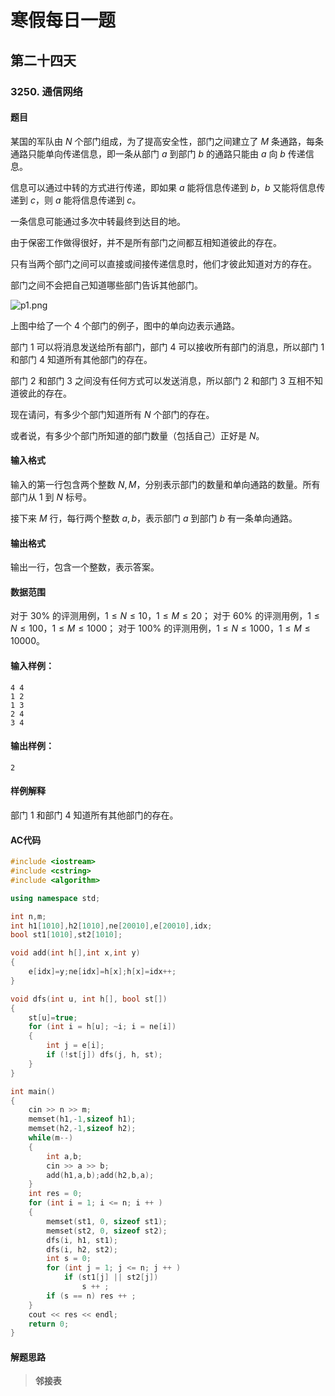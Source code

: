# 寒假每日一题

## 第二十四天

### 3250. 通信网络

#### 题目

某国的军队由 $N$ 个部门组成，为了提高安全性，部门之间建立了 $M$ 条通路，每条通路只能单向传递信息，即一条从部门 $a$ 到部门 $b$ 的通路只能由 $a$ 向 $b$ 传递信息。

信息可以通过中转的方式进行传递，即如果 $a$ 能将信息传递到 $b$，$b$ 又能将信息传递到 $c$，则 $a$ 能将信息传递到 $c$。

一条信息可能通过多次中转最终到达目的地。

由于保密工作做得很好，并不是所有部门之间都互相知道彼此的存在。

只有当两个部门之间可以直接或间接传递信息时，他们才彼此知道对方的存在。

部门之间不会把自己知道哪些部门告诉其他部门。

![p1.png](https://cdn.acwing.com/media/article/image/2021/02/06/19_93d693ad68-p1.png)

上图中给了一个 $4$ 个部门的例子，图中的单向边表示通路。

部门 $1$ 可以将消息发送给所有部门，部门 $4$ 可以接收所有部门的消息，所以部门 $1$ 和部门 $4$ 知道所有其他部门的存在。

部门 $2$ 和部门 $3$ 之间没有任何方式可以发送消息，所以部门 $2$ 和部门 $3$ 互相不知道彼此的存在。

现在请问，有多少个部门知道所有 $N$ 个部门的存在。

或者说，有多少个部门所知道的部门数量（包括自己）正好是 $N$。

#### 输入格式

输入的第一行包含两个整数 $N,M$，分别表示部门的数量和单向通路的数量。所有部门从 $1$ 到 $N$ 标号。

接下来 $M$ 行，每行两个整数 $a,b$，表示部门 $a$ 到部门 $b$ 有一条单向通路。

#### 输出格式

输出一行，包含一个整数，表示答案。

#### 数据范围

对于 $30\%$ 的评测用例，$1≤N≤10，1≤M≤20$；
对于 $60\%$ 的评测用例，$1≤N≤100，1≤M≤1000$；
对于 $100\%$ 的评测用例，$1≤N≤1000，1≤M≤10000$。

#### 输入样例：

```
4 4
1 2
1 3
2 4
3 4
```

#### 输出样例：

```
2
```

#### 样例解释

部门 $1$ 和部门 $4$ 知道所有其他部门的存在。

#### AC代码

```c++
#include <iostream>
#include <cstring>
#include <algorithm>

using namespace std;

int n,m;
int h1[1010],h2[1010],ne[20010],e[20010],idx;
bool st1[1010],st2[1010];

void add(int h[],int x,int y)
{
    e[idx]=y;ne[idx]=h[x];h[x]=idx++;
}

void dfs(int u, int h[], bool st[])
{
    st[u]=true;
    for (int i = h[u]; ~i; i = ne[i])
    {
        int j = e[i];
        if (!st[j]) dfs(j, h, st);
    }
}

int main()
{
    cin >> n >> m;
    memset(h1,-1,sizeof h1);
    memset(h2,-1,sizeof h2);
    while(m--)
    {
        int a,b;
        cin >> a >> b;
        add(h1,a,b);add(h2,b,a);
    }
    int res = 0;
    for (int i = 1; i <= n; i ++ )
    {
        memset(st1, 0, sizeof st1);
        memset(st2, 0, sizeof st2);
        dfs(i, h1, st1);
        dfs(i, h2, st2);
        int s = 0;
        for (int j = 1; j <= n; j ++ )
            if (st1[j] || st2[j])
                s ++ ;
        if (s == n) res ++ ;
    }
    cout << res << endl;
    return 0;
}
```

#### 解题思路

> **邻接表**

>

